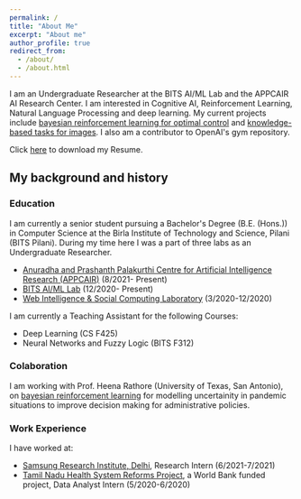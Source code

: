 ```yaml
---
permalink: /
title: "About Me"
excerpt: "About me"
author_profile: true
redirect_from: 
  - /about/
  - /about.html
---
```

I am an Undergraduate Researcher at the BITS AI/ML Lab and the APPCAIR AI Research Center. I am interested in Cognitive AI, Reinforcement Learning, Natural Language Processing and deep learning. My current projects include  <a href="https://alfred100p.github.io/portfolio/brl">bayesian reinforcement learning for optimal control</a> and <a href="https://alfred100p.github.io/portfolio/rpf">knowledge-based tasks for images</a>. I also am a contributor to OpenAI's gym repository.

Click <a href="https://github.com/alfred100p/alfred100p.github.io/raw/master/files/Alfred_William_Jacob__Resume.pdf">here</a> to download my Resume.

## My background and history

### Education
I am currently a senior student pursuing a Bachelor's Degree (B.E. (Hons.)) in Computer Science at the Birla Institute of Technology and Science, Pilani (BITS Pilani). During my time here I was a part of three labs as an Undergraduate Researcher. 

* <a href="https://alfred100p.github.io/portfolio/appcair">Anuradha and Prashanth Palakurthi Centre for Artificial Intelligence Research (APPCAIR)</a> (8/2021- Present)
* <a href="https://alfred100p.github.io/portfolio/aiml">BITS AI/ML Lab</a> (12/2020- Present)
* <a href="https://alfred100p.github.io/portfolio/wisoc">Web Intelligence & Social Computing Laboratory</a> (3/2020-12/2020)

I am currently a Teaching Assistant for the following Courses:

* Deep Learning (CS F425)
* Neural Networks and Fuzzy Logic (BITS F312)

### Colaboration
I am working with Prof. Heena Rathore (University of Texas, San Antonio), on <a href="https://alfred100p.github.io/portfolio/brl">bayesian reinforcement learning</a> for modelling uncertainity in pandemic situations to improve decision making for administrative policies.

### Work Experience
I have worked at:

* <a href="https://alfred100p.github.io/portfolio/sri">Samsung Research Institute, Delhi</a>, Research Intern (6/2021-7/2021)
* <a href="https://alfred100p.github.io/portfolio/wb">Tamil Nadu Health System Reforms Project</a>, a World Bank funded project, Data Analyst Intern (5/2020-6/2020)


<!---
## My work and research

"Computers are my jetpack to propel me to my goals, Deep Learning is the additional nuclear booster pack."
*-Alfred*
I have published work related to detecting Hate Speech in tweets in Hindi and English.


I use qualitative, quantitative, and computational methods to holistically investigate socio-technical systems of technology and knowledge production. I have a particular focus on decentralized communities and institutions, such as open source software, scientific research, peer production platforms (like Wikipedia), and social media sites. Most of my previous work has focused on [Wikipedia](http://enwp.org/Wikipedia), where I've studied the people and algorithms that produce and maintain an open encyclopedia. I’ve also studied scientific research networks and projects, including the [Long-Term Ecological Research Network](https://lternet.edu/), the [Open Science Grid](https://www.opensciencegrid.org/), and the [Moore-Sloan Data Science Environments](http://msdse.org/). I study topics including newcomer socialization, cooperation and conflict, community governance, specialization and professionalization, information verification and quality control, hackathons and community workshops, the roles of support staff and technicians, bias and discrimination, and diversity and inclusion. I also often focus on how these issues all intersect with and are embedded in the design of software and automated systems.


## My intellectual communities

I’m a disciplinary nomad, integrating disciplines like computer science, information science, social psychology, and organization/management science with fields like philosophy, sociology, anthropology, and history of science and technology. In terms of academic specialties, I spend a lot of my time in the fields of Science and Technology Studies, Computer-Supported Cooperative Work, and new media / internet studies. Methodologically, while I am trained as a qualitative ethnographer, I also rely on other qualitative, quantitative, and computational methods. I often use more statistical forms of analysis to contextualize and further support more qualitative approaches, frequently collaborating with people from other disciplines. I frequently speak at conferences and events, and I also consult with various groups, organizations, and companies about a wide range of topics.

-->
